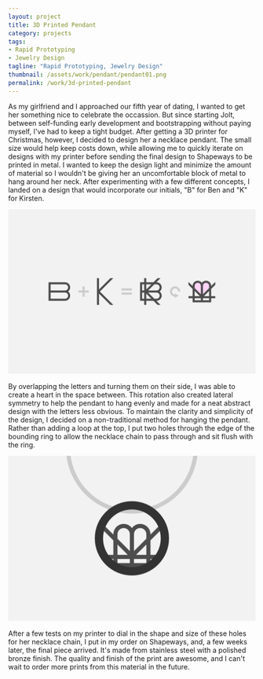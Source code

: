 ```yaml
---
layout: project
title: 3D Printed Pendant
category: projects
tags:
- Rapid Prototyping
- Jewelry Design
tagline: "Rapid Prototyping, Jewelry Design"
thumbnail: /assets/work/pendant/pendant01.png
permalink: /work/3d-printed-pendant
---
```


As my girlfriend and I approached our fifth year of dating, I wanted to get her something nice to celebrate the occassion. But since starting Jolt, between self-funding early development and bootstrapping without paying myself, I've had to keep a tight budget. After getting a 3D printer for Christmas, however, I decided to design her a necklace pendant. The small size would help keep costs down, while allowing me to quickly iterate on designs with my printer before sending the final design to Shapeways to be printed in metal. I wanted to keep the design light and minimize the amount of material so I wouldn't be giving her an uncomfortable block of metal to hang around her neck. After experimenting with a few different concepts, I landed on a design that would incorporate our initials, "B" for Ben and "K" for Kirsten.

[![](/assets/work/pendant/pendant01.png)](/assets/work/pendant/pendant01.png)

By overlapping the letters and turning them on their side, I was able to create a heart in the space between. This rotation also created lateral symmetry to help the pendant to hang evenly and made for a neat abstract design with the letters less obvious. To maintain the clarity and simplicity of the design, I decided on a non-traditional method for hanging the pendant. Rather than adding a loop at the top, I put two holes through the edge of the bounding ring to allow the necklace chain to pass through and sit flush with the ring.

[![](/assets/work/pendant/pendant02.png)](/assets/work/pendant/pendant02.png)

After a few tests on my printer to dial in the shape and size of these holes for her necklace chain, I put in my order on Shapeways, and, a few weeks later, the final piece arrived. It's made from stainless steel with a polished bronze finish. The quality and finish of the print are awesome, and I can't wait to order more prints from this material in the future.
